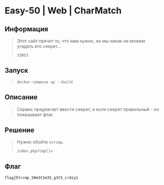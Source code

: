 # Easy-50 | Web | CharMatch

## Информация

> Этот сайт прячет то, что нам нужно, но мы никак не можем угадать его секрет...
> 
> `33053`


## Запуск

> `docker-compose up --build`


## Описание

> Сервис предлагает ввести секрет, и если секрет правильный - он показывает флаг.


## Решение

> Нужно обойти `strcmp`.
> 
> `index.php?cmp[]=`


## Флаг

`flag{5trcmp_50m3t1m35_g3t5_cr4zy}`
